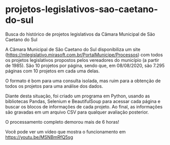 # projetos-legislativos-sao-caetano-do-sul
Busca do histórico de projetos legislativos da Câmara Municipal de São Caetano do Sul


A Câmara Municipal de São Caetano do Sul disponibiliza um site (https://mlegislativo.mirasoft.com.br/PortalMunicipe/Processos) com todos os projetos legislativos propostos pelos vereadores do município (a partir de 1985). São 10 projetos por página, sendo que, em 08/08/2020, são 7.295 páginas com 10 projetos em cada uma delas. 

O formato é bom para uma consulta isolada, mas ruim para a obtenção de todos os projetos para uma análise dos dados.

Diante desta situação, foi criado um programa em Python, usando as bibliotecas Pandas, Selenium e BeautifulSoup para acessar cada página e buscar os blocos de informações de cada projeto. Ao final, as informações são gravadas em um arquivo CSV para qualquer avaliação posterior.

O processamento completo demorou mais de 6 horas!

Você pode ver um vídeo que mostra o funcionamento em https://youtu.be/MSNBmRfQ5sg
